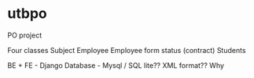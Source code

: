 # utbpo
PO project

Four classes
Subject
Employee
Employee form status (contract)
Students

BE + FE -  Django
Database - Mysql / SQL lite??
XML format?? Why


